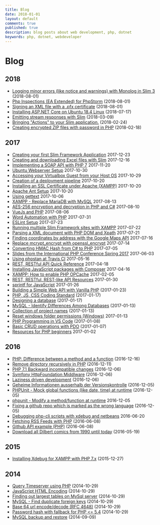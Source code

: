 ```yaml
---
title: Blog
date: 2018-01-01
layout: default
comments: true
published: true
description: blog posts about web development, php, dotnet
keywords: php, dotnet, webdeveloper
---
```


# Blog

## 2018

* [Logging minor errors (like notice and warnings) with Monolog in Slim 3](https://odan.github.io/2018/10/28/logging-minor-errors-like-notice-and-warnings-with-monolog-in-slim-3.html) (2018-08-01)
* [Php Inspections (EA Extended) for PhpStorm](https://odan.github.io/2018/08/01/php-inspections-ea-extended-for-phpstorm.html) (2018-08-01)
* [Signing an XML file with a .pfx certificate](https://odan.github.io/2018/08/01/signing-an-xml-file-with-a-pfx-certificate.html) (2018-08-01)
* [Installing ASP.NET Core on Ubuntu 18.4 Linux](https://odan.github.io/2018/07/17/aspnet-core-2-ubuntu-setup.html) (2018-07-17)
* [Emitting stream responses with Slim](https://odan.github.io/2018/03/09/emitting-chunked-stream-responses-with-slim.html) (2018-03-09)
* [Bringing "Actions" to your Slim application.](https://odan.github.io/2018/02/24/bringing-actions-to-your-slim-application.html) (2018-02-24)
* [Creating encrypted ZIP files with password in PHP](https://odan.github.io/2018/02/18/creating-encrypted-zip-files-with-password-in-php.html) (2018-02-18)

## 2017

* [Creating your first Slim Framework Application](https://odan.github.io/2017/11/30/creating-your-first-slim-framework-application.html) 2017-12-23
* [Creating and downloading Excel files with Slim](https://odan.github.io/2017/12/16/creating-and-downloading-excel-files-with-slim.html) 2017-12-16
* [Implementing a SOAP API with PHP 7](https://odan.github.io/2017/11/20/implementing-a-soap-api-with-php-7.html) 2017-11-20
* [Ubuntu Webserver Setup](https://odan.github.io/2017/10/20/ubuntu-webserver-setup.html) 2017-10-30
* [Accessing your Virtualbox Guest from your Host OS](https://odan.github.io/2017/10/29/accessing-your-virtualbox-guest-from-your-host-os.html) 2017-10-29
* [Creation of a deployment pipeline](https://odan.github.io/2017-10-20-creating-a-deployment-pipeline.html) 2017-10-20
* [Installing an SSL Certificate under Apache (XAMPP)](https://odan.github.io/2017/10/29/installing-an-ssl-certificate-under-apache-xampp.html) 2017-10-20
* [Apache Ant Setup](https://odan.github.io/2017/10/20/apache-ant-setup.html) 2017-10-20
* [Using gettext](https://odan.github.io/2017/10/06/using-gettext.html) 2017-10-06
* [XAMPP - Replace MariaDB with MySQL](https://odan.github.io/2017/08/13/xampp-replacing-mariadb-with-mysql.html) 2017-08-13
* [AES-256 encryption and decryption in PHP and C#](https://odan.github.io/2017/08/10/aes-256-encryption-and-decryption-in-php-and-csharp.html) 2017-08-10
* [VueJs and PHP](https://odan.github.io/2017/08/04/vuejs-and-php.html) 2017-08-06
* [Word Automation with PHP](https://odan.github.io/2017/07/31/word-automation-with-php.html) 2017-07-31
* [ESLint Setup](https://odan.github.io/2017/07/23/eslint-setup.html) 2017-07-23
* [Running multiple Slim Framework sites with XAMPP](https://odan.github.io/2017/07/22/running-multiple-slim-framework-sites-with-xampp.html) 2017-07-22
* [Parsing a XML document with PHP DOM and Xpath](https://odan.github.io/2017/07/21/parsing-a-xml-document-with-php-dom-and-xpath.html) 2017-07-21
* [Finding coordinates by address with the Google Maps API](https://odan.github.io/2017/07/16/finding-coordinates-by-address-with-the-google-maps-api.html) 2017-07-16
* [Replace mcrypt\_encrypt with openssl\_encrypt](https://odan.github.io/2017/07/14/replace-mcrypt-encrypt-with-openssl-encrypt.html) 2017-07-14
* [Converting HMAC Hash from C# to PHP](https://odan.github.io/2017/07/05/converting-hmac-hash-from-c-to-php.html) 2017-07-05
* [Slides from the International PHP Conference Spring 2017](https://odan.github.io/2017/06/02/slides-from-the-international-php-conference-spring-2017.html) 2017-06-03
* [Using phpstan at Travis CI](https://odan.github.io/2017/05/16/how-to-use-phpstan-in-travis-ci.html) 2017-05-16
* [REST, RESTful API Quick Reference](https://odan.github.io/2017/04/17/rest-restful-api-quick-reference.html) 2017-04-18
* [Installing JavaScript packages with Composer](https://odan.github.io/2017/04/16/installing-javascript-packages-with-composer.html) 2017-04-16
* [XAMPP: How to enable PHP OPCache](https://odan.github.io/2017/02/05/xampp-how-to-enable-php-opcache.html) 2017-02-05
* [REST, RESTful, REST-like API Resources](https://odan.github.io/2017/01/30/rest-restful-rest-like-api-resources.html) 2017-01-30
* [sprintf for JavaScript](https://odan.github.io/2017/01/26/sprintf-for-javascript.html) 2017-01-26
* [Building a Simple Web API with Vanilla PHP](https://odan.github.io/2017/01/23/building-a-simple-web-api-with-vanilla-php.html) (2017-01-23)
* [PHP, JS, CSS Coding Standard](https://odan.github.io/2017/01/17/coding-standard.html) (2017-01-17)
* [Designing a database](https://odan.github.io/2017/01/17/designing-a-database.html) (2017-01-17)
* [MySQL - Identify Differences Among Databases](https://odan.github.io/2017/01/13/mysql-identify-differences-among-databases.html) (2017-01-13)
* [Collection of project names](https://odan.github.io/2017/01/13/collection-of-project-names.html) (2017-01-13)
* [Reset windows folder permissions (Windows)](https://odan.github.io/2017/01/13/reset-windows-folder-permissions.html) 2017-01-13
* [PHP Programming in VS Code](https://odan.github.io/2017/01/08/php-programming-in-vs-code.html) (2017-01-08)
* [Basic CRUD operations with PDO](https://odan.github.io/2017/01/07/basic-crud-operations-with-pdo.html) (2017-01-07)
* [Resources for PHP beginners](https://odan.github.io/2017/01/02/resources-for-php.md) 2017-01-02

## 2016

* [PHP: Difference between a method and a function](https://odan.github.io/2016/12/16/php-difference-between-a-method-and-a-function.html) (2016-12-16)
* [Remove directory recursively in PHP](https://odan.github.io/2016/12/11/remove-directory-recursively-in-php.html) (2016-12-11)
* [PHP 7.1 Backward incompatible changes](https://odan.github.io/2016/12/06/php-7-1-backward-incompatible-changes.html) (2016-12-06)
* [Symfony HttpFoundation Middlware](https://odan.github.io/2016/12/06/symfony-httpfoundation-middlware.html) (2016-12-06)
* [Laziness driven development](https://odan.github.io/2016/12/06/laziness-driven-development.html) (2016-12-06)
* [Geheime Informationen ausserhalb der Versionskontrolle](https://odan.github.io/2016/12/05/geheime-informationen-ausserhalb-der-versionskontrolle.html) (2016-12-05)
* [PHPUnit - Mock global functions (like date, time) at runtime](https://odan.github.io/2016/12/05/phpunit-mock-global-functions-like-date-time-at-runtime.html) (2016-12-05)
* [phpunit - Modify a method/function at runtime](https://odan.github.io/2016/12/05/phpunit-mock-class-methods.html) 2016-12-05
* [Fixing a github repo which is marked as the wrong language](https://odan.github.io/2016/12/05/fixing-a-github-repo-which-is-marked-as-the-wrong-language.html) (2016-12-05)
* [Debugging php-cli scripts with xdebug and netbeans](https://odan.github.io/2016/06/20/debugging-php-command-line-scripts-with-xdebug.html) 2016-06-20
* [Fetching RSS Feeds with PHP](https://odan.github.io/2016/06/08/fetching-rss-feeds-with-php.html) (2016-06-08)
* [Github API example (PHP)](https://odan.github.io/2016/06/08/github-rest-api-example.html) (2016-06-08)
* [Download all Dilbert comics from 1990 until today](https://odan.github.io/2016/05/19/download-all-dilbert-comics-from-1990-until-today.html) (2016-05-19)

## 2015

* [Installing Xdebug for XAMPP with PHP 7.x](https://odan.github.io/2015/12/27/installing-xdebug-for-xampp-with-php-7-x.html) (2015-12-27)

## 2014

* [Query Timeserver using PHP](https://odan.github.io/2014/10/29/query-timeserver-using-php.html) (2014-10-29)
* [JavaScript HTML Encoding](https://odan.github.io/2014/10/29/javascript-html-encoding.html) (2014-10-29)
* [Finding out largest tables on MySql server](https://odan.github.io/2014/10/25/finding-the-largest-tables-in-mysql.html) (2014-10-29)
* [MySQL - Find duplicate foreign keys](https://odan.github.io/2014/10/29/mysql-find-duplicate-foreign-keys.html) (2014-10-29)
* [Base 64 url encode/decode (RFC 4648)](https://odan.github.io/2014/10/29/base-64-url-encode-decode-rfc-4648.html) (2014-10-29)
* [Password hash with fallback for PHP <= 5.4](https://odan.github.io/2015/10/29/password-hash-with-fallback-for-php-54.html) (2014-10-29)
* [MySQL backup and restore](https://odan.github.io/2014/09/09/mysql-backup-and-restore.html) (2014-09-09)
